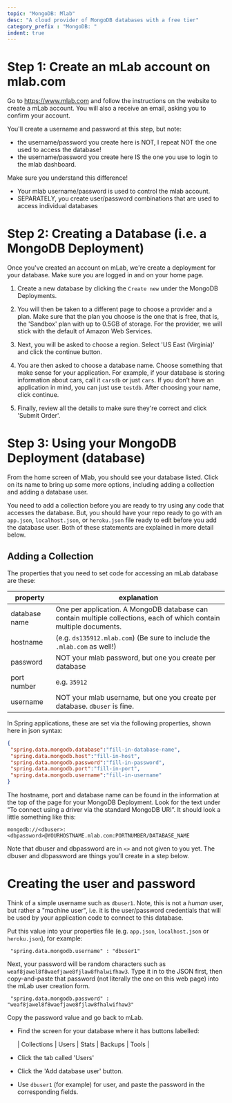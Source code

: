 ```yaml
---
topic: "MongoDB: Mlab"
desc: "A cloud provider of MongoDB databases with a free tier"
category_prefix	: "MongoDB: "
indent: true
---
```



# Step 1: Create an mLab account on mlab.com

Go to <https://www.mlab.com> and follow the instructions on the website to create a mLab account. 
You will also a receive an email, asking you to confirm your account.

You'll create a username and password at this step, but note:
* the username/password you create here is NOT, I repeat NOT the one used to access the database!
* the username/password you create here IS the one you use to login to the mlab dashboard.

Make sure you understand this difference!   
* Your mlab username/password is used to control the mlab account.
* SEPARATELY, you create user/password combinations that are used to access individual databases

# Step 2: Creating a Database (i.e. a MongoDB Deployment)

Once you've created an account on mLab, we're create a deployment for your database. Make sure you are logged in and on your home page. 

1. Create a new database by clicking the `Create new` under the MongoDB Deployments.

2. You will then be taken to a different page to choose a provider and a plan. Make sure that the plan you choose is the one that is free, that is, the 'Sandbox' plan with up to 0.5GB of storage. For the provider, we will stick with the default of Amazon Web Services.

3. Next, you will be asked to choose a region. Select 'US East (Virginia)' and click the continue button.

4. You are then asked to choose a database name. Choose something that make sense for your application. For example, if your database is storing information about cars, call it `carsdb` or just `cars`. If you don’t have an application in mind, you can just use `testdb`. After choosing your name, click continue.

5. Finally, review all the details to make sure they're correct and click 'Submit Order'.

# Step 3: Using your MongoDB Deployment (database)

From the home screen of Mlab, you should see your database listed. Click on its name to bring up some more options, including adding a collection and adding a database user. 
 
You need to add a collection before you are ready to try using any code that accesses the database. 
But, you should have your repo ready to go with an `app.json`, `localhost.json`, or `heroku.json` file
ready to edit before you add the database user. Both of these statements are explained in more detail below.

## Adding a Collection

The properties that you need to set code for accessing an mLab database are these:

| property | explanation |
|----------|-------------|
|database name | One per application.  A MongoDB database can contain multiple collections, each of which contain multiple documents. |
|hostname | (e.g. `ds135912.mlab.com`) (Be sure to include the `.mlab.com` as well!)
| password | NOT your mlab password, but one you create per database |
| port number  | e.g. `35912` |
| username | NOT your mlab username, but one you create per database.  `dbuser` is fine.|

In Spring applications, these are set via the following properties, shown here in json syntax:

```json
{
 "spring.data.mongodb.database":"fill-in-database-name",
 "spring.data.mongodb.host":"fill-in-host",
 "spring.data.mongodb.password":"fill-in-password",
 "spring.data.mongodb.port":"fill-in-port",
 "spring.data.mongodb.username":"fill-in-username"
}
```

The hostname, port and database name can be found in the information at the top of the page 
for your MongoDB Deployment. Look for the text under 
“To connect using a driver via the standard MongoDB URI”. It should look a little something like this: 

```
mongodb://<dbuser>:<dbpassword>@YOURHOSTNAME.mlab.com:PORTNUMBER/DATABASE_NAME
```

Note that dbuser and dbpassword are in `<>` and not given to you yet. 
The dbuser and dbpassword are things you’ll create in a step below.

# Creating the user and password

Think of a simple username such as `dbuser1`. Note, this is not a *human* user, but rather a "machine user",
i.e. it is the user/password credentials that will be used by your application code to connect to 
this database. 

Put this value into your properties file (e.g. `app.json`, `localhost.json` or `heroku.json`), for example:

```
 "spring.data.mongodb.username" : "dbuser1"
```

Next, your password will be random characters such as `weaf8jawel8f8waefjawe8fjlaw8fhalwifhaw3`. 
Type it in to the JSON first, then copy-and-paste that password (not literally the one on this web page) into the mLab 
user creation form.

```
 "spring.data.mongodb.password" : "weaf8jawel8f8waefjawe8fjlaw8fhalwifhaw3"
```

Copy the password value and go back to mLab. 
* Find the screen for your database where it has buttons labelled:

   | Collections | Users | Stats | Backups | Tools |
   
* Click the tab called 'Users' 
* Click the 'Add database user' button. 
* Use `dbuser1` (for example) for user, and paste the password in the corresponding fields. 

